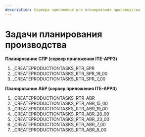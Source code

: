 ```yaml
---
description: Сервера приложения для планирования производства
---
```


# Задачи планирования производства

**Планирование СПР (сервер приложения ITE-APP3)**

1. \_CREATEPRODUCTIONTASKS\_RTR\_SPR
2. \_CREATEPRODUCTIONTASKS\_RTR\_SPR\_19\_00
3. \_CREATEPRODUCTIONTASKS\_RTR\_SPR\_7\_00

**Планирование АБР (сервер приложения ITE-APP4)**

1. \_CREATEPRODUCTIONTASKS\_RTR\_ABR
2. \_CREATEPRODUCTIONTASKS\_RTR\_ABR\_15\_00
3. \_CREATEPRODUCTIONTASKS\_RTR\_ABR\_19\_00
4. \_CREATEPRODUCTIONTASKS\_RTR\_ABR\_20\_00
5. \_CREATEPRODUCTIONTASKS\_RTR\_ABR\_23\_00
6. \_CREATEPRODUCTIONTASKS\_RTR\_ABR\_7\_00
7. \_CREATEPRODUCTIONTASKS\_RTR\_ABR\_8\_00
